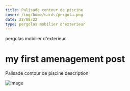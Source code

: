 ```yaml
---
title: Palisade contour de piscine
cover: /img/home/cards/pergola.png
date: 22/08/22
type: pergolas mobilier d'exterieur
---
```


pergolas mobilier d'exterieur

# my first amenagement post

Palisade contour de piscine description

![image](/img/home/cards/pergola.png)
